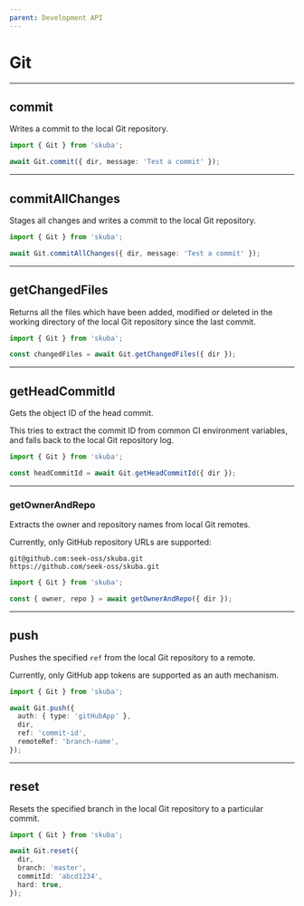 ```yaml
---
parent: Development API
---
```


# Git

---

## commit

Writes a commit to the local Git repository.

```typescript
import { Git } from 'skuba';

await Git.commit({ dir, message: 'Test a commit' });
```

---

## commitAllChanges

Stages all changes and writes a commit to the local Git repository.

```typescript
import { Git } from 'skuba';

await Git.commitAllChanges({ dir, message: 'Test a commit' });
```

---

## getChangedFiles

Returns all the files which have been added, modified or deleted in the working directory of the local Git repository since the last commit.

```typescript
import { Git } from 'skuba';

const changedFiles = await Git.getChangedFiles({ dir });
```

---

## getHeadCommitId

Gets the object ID of the head commit.

This tries to extract the commit ID from common CI environment variables,
and falls back to the local Git repository log.

```typescript
import { Git } from 'skuba';

const headCommitId = await Git.getHeadCommitId({ dir });
```

---

### getOwnerAndRepo

Extracts the owner and repository names from local Git remotes.

Currently, only GitHub repository URLs are supported:

```console
git@github.com:seek-oss/skuba.git
https://github.com/seek-oss/skuba.git
```

```typescript
import { Git } from 'skuba';

const { owner, repo } = await getOwnerAndRepo({ dir });
```

---

## push

Pushes the specified `ref` from the local Git repository to a remote.

Currently, only GitHub app tokens are supported as an auth mechanism.

```typescript
import { Git } from 'skuba';

await Git.push({
  auth: { type: 'gitHubApp' },
  dir,
  ref: 'commit-id',
  remoteRef: 'branch-name',
});
```

---

## reset

Resets the specified branch in the local Git repository to a particular commit.

```typescript
import { Git } from 'skuba';

await Git.reset({
  dir,
  branch: 'master',
  commitId: 'abcd1234',
  hard: true,
});
```

